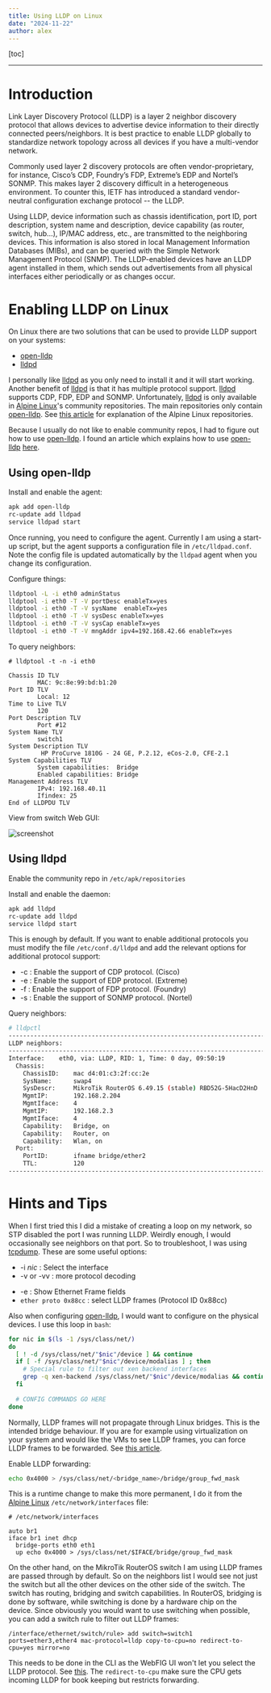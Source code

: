 ```yaml
---
title: Using LLDP on Linux
date: "2024-11-22"
author: alex
---
```

[toc]
***

# Introduction

Link Layer Discovery Protocol (LLDP) is a layer 2 neighbor discovery protocol that allows devices
to advertise device information to their directly connected peers/neighbors. It is best practice to
enable LLDP globally to standardize network topology across all devices if you have a multi-vendor
network.

Commonly used layer 2 discovery protocols are often vendor-proprietary, for instance, Cisco’s CDP,
Foundry’s FDP, Extreme’s EDP and Nortel’s SONMP. This makes layer 2 discovery difficult in a
heterogeneous environment. To counter this, IETF has introduced a standard vendor-neutral
configuration exchange protocol -- the LLDP.

Using LLDP, device information such as chassis identification, port ID, port description,
system name and description, device capability (as router, switch, hub…), IP/MAC address,
etc., are transmitted to the neighboring devices. This information is also stored in local
Management Information Databases (MIBs), and can be queried with the Simple Network
Management Protocol (SNMP). The LLDP-enabled devices have an LLDP agent installed in them,
which sends out advertisements from all physical interfaces either periodically or as changes
occur.

# Enabling LLDP on Linux

On Linux there are two solutions that can be used to provide LLDP support on your systems:

- [open-lldp][ol]
- [lldpd][ll]

I personally like [lldpd][ll] as you only need to install it and it will start working.
Another benefit of [lldpd][ll] is that it has multiple protocol support. [lldpd][ll]
supports CDP, FDP, EDP and SONMP.  Unfortunately, [lldpd][ll] is only available in
[Alpine Linux][al]'s community repositories.  The main repositories only
contain [open-lldp][ol].  See [this article][alrepos] for explanation of
the Alpine Linux repositories.

Because I usually do not like to enable community repos, I had to figure out how 
to use [open-lldp][ol].  I found an article which explains
how to use [open-lldp][ol] [here][pol].

## Using open-lldp 

Install and enable the agent:

```bash
apk add open-lldp
rc-update add lldpad
service lldpad start
```

Once running, you need to configure the agent.  Currently I am using a
start-up script, but the agent supports a configuration file in
`/etc/lldpad.conf`.  Note the config file is updated automatically
by the `lldpad` agent when you change its configuration.

Configure things:

```bash
lldptool -L -i eth0 adminStatus
lldptool -i eth0 -T -V portDesc enableTx=yes
lldptool -i eth0 -T -V sysName  enableTx=yes
lldptool -i eth0 -T -V sysDesc enableTx=yes
lldptool -i eth0 -T -V sysCap enableTx=yes
lldptool -i eth0 -T -V mngAddr ipv4=192.168.42.66 enableTx=yes
```

To query neighbors:

```text
# lldptool -t -n -i eth0

Chassis ID TLV
        MAC: 9c:8e:99:bd:b1:20
Port ID TLV
        Local: 12
Time to Live TLV
        120
Port Description TLV
        Port #12
System Name TLV
        switch1
System Description TLV
         HP ProCurve 1810G - 24 GE, P.2.12, eCos-2.0, CFE-2.1
System Capabilities TLV
        System capabilities:  Bridge
        Enabled capabilities: Bridge
Management Address TLV
        IPv4: 192.168.40.11
        Ifindex: 25
End of LLDPDU TLV
```

View from switch Web GUI:


![screenshot]({static}/images/2025/screenshot_lldp.png)


## Using lldpd

Enable the community repo in `/etc/apk/repositories`

Install and enable the daemon:

```bash
apk add lldpd
rc-update add lldpd
service lldpd start
```

This is enough by default.  If you want to enable additional
protocols you must modify the file `/etc/conf.d/lldpd` and
add the relevant options for additional protocol support: 

* -c : Enable the support of CDP protocol. (Cisco)
* -e : Enable the support of EDP protocol. (Extreme)
* -f : Enable the support of FDP protocol. (Foundry)
* -s : Enable the support of SONMP protocol. (Nortel)

Query neighbors:

```bash
# lldpctl
-------------------------------------------------------------------------------
LLDP neighbors:
-------------------------------------------------------------------------------
Interface:    eth0, via: LLDP, RID: 1, Time: 0 day, 09:50:19
  Chassis:     
    ChassisID:    mac d4:01:c3:2f:cc:2e
    SysName:      swap4
    SysDescr:     MikroTik RouterOS 6.49.15 (stable) RBD52G-5HacD2HnD
    MgmtIP:       192.168.2.204
    MgmtIface:    4
    MgmtIP:       192.168.2.3
    MgmtIface:    4
    Capability:   Bridge, on
    Capability:   Router, on
    Capability:   Wlan, on
  Port:        
    PortID:       ifname bridge/ether2
    TTL:          120
-------------------------------------------------------------------------------

```


# Hints and Tips

When I first tried this I did a mistake of creating a loop on my network, so STP
disabled the port I was running LLDP.  Weirdly enough, I would occasionally see
neighbors on that port.  So to troubleshoot, I was using [tcpdump][td].  These
are some useful options:

* -i _nic_ : Select the interface
* -v or -vv : more protocol decoding
- -e : Show Ethernet Frame fields
- `ether proto 0x88cc` : select LLDP frames (Protocol ID 0x88cc)


Also when configuring [open-lldp][ol], I would want to configure on
the physical devices.  I use this loop in `bash`:

```bash
for nic in $(ls -1 /sys/class/net/)
do
  [ ! -d /sys/class/net/"$nic"/device ] && continue
  if [ -f /sys/class/net/"$nic"/device/modalias ] ; then
    # Special rule to filter out xen backend interfaces
    grep -q xen-backend /sys/class/net/"$nic"/device/modalias && continue
  fi
  
  # CONFIG COMMANDS GO HERE
done
```

Normally, LLDP frames will not propagate through Linux bridges.  This is
the intended bridge behaviour.  If you are for example using virtualization
on your system and would like the VMs to see LLDP frames, you can force
LLDP frames to be forwarded.  See [this article][lb].

Enable LLDP forwarding:

```bash
echo 0x4000 > /sys/class/net/<bridge_name>/bridge/group_fwd_mask
```

This is a runtime change to make this more permanent, I do it from
the [Alpine Linux][al] `/etc/network/interfaces` file:

```text
# /etc/network/interfaces

auto br1
iface br1 inet dhcp
  bridge-ports eth0 eth1
  up echo 0x4000 > /sys/class/net/$IFACE/bridge/group_fwd_mask
```

On the other hand, on the MikroTik RouterOS switch I am using LLDP
frames are passed through by default.  So on the neighbors list
I would see not just the switch but all the other devices
on the other side of the switch.  The switch has routing, bridging
and switch capabilities.  In RouterOS, bridging is done by
software, while switching is done by a hardware chip on the
device.  Since obviously you would want to use switching when 
possible, you can add a switch rule to filter out LLDP frames:

```
/interface/ethernet/switch/rule> add switch=switch1 ports=ether3,ether4 mac-protocol=lldp copy-to-cpu=no redirect-to-cpu=yes mirror=no

```

This needs to be done in the CLI as the WebFIG UI won't let you select the LLDP protocol.
See [this][this].  The `redirect-to-cpu` make sure the CPU gets incoming LLDP for book keeping
but restricts forwarding.


  [ol]: https://github.com/intel/openlldp
  [ll]: https://github.com/lldpd/lldpd
  [al]: https://alpinelinux.org/
  [alrepos]: https://wiki.alpinelinux.org/wiki/Repositories
  [pol]: https://wiki.polaire.nl/doku.php?id=lldpad_-_link_layer_discovery_protocol_lldp_agent_daemon
  [lb]: https://alwaystinkering.wordpress.com/2020/12/30/lldp-traffic-and-linux-bridges/
  [this]: https://forum.mikrotik.com/viewtopic.php?p=911066#p910863
  [td]: https://www.tcpdump.org/
